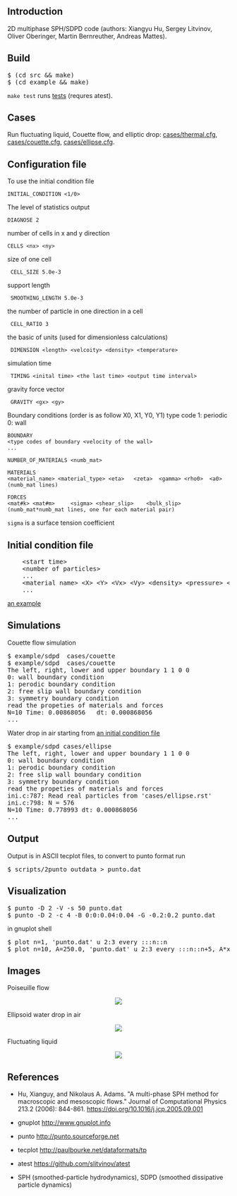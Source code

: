 <H2>Introduction</H2>

2D multiphase SPH/SDPD code (authors:
Xiangyu Hu,
Sergey Litvinov,
Oliver Oberinger,
Martin Bernreuther,
Andreas Mattes).

<H2>Build</H2>

<pre>
$ (cd src && make)
$ (cd example && make)
</pre>

<code>make test</code> runs [tests](test/) (requres atest).

<H2>Cases</H2>

Run fluctuating liquid, Couette flow, and elliptic drop:
[cases/thermal.cfg](cases/thermal.cfg),
[cases/couette.cfg](cases/couette.cfg),
[cases/ellipse.cfg](cases/ellipse.cfg).

<H2>Configuration file</H2>

To use the initial condition file

    INITIAL_CONDITION <1/0>

The level of statistics output

    DIAGNOSE 2

number of cells in x and y direction

    CELLS <nx> <ny>

size of one cell

     CELL_SIZE 5.0e-3

support length

     SMOOTHING_LENGTH 5.0e-3

the number of particle in one direction in a cell

     CELL_RATIO	3

the basic of units (used for dimensionless calculations)

     DIMENSION <length> <velcoity> <density> <temperature>

simulation time

     TIMING <inital time> <the last time> <output time interval>

gravity force vector

     GRAVITY <gx> <gy>

Boundary conditions (order is as follow X0, X1, Y0, Y1)
type code
1: periodic
0: wall

    BOUNDARY
    <type codes of boundary <velocity of the wall>
    ...

    NUMBER_OF_MATERIALS <numb_mat>

    MATERIALS
    <material_name> <material_type>	<eta>	<zeta>	<gamma>	<rho0>	<a0>
    (numb_mat lines)

    FORCES
    <mat#k>	<mat#m>		<sigma>	<shear_slip>	<bulk_slip>
    (numb_mat*numb_mat lines, one for each material pair)

`sigma` is a surface tension coefficient

<H2>Initial condition file</H2>

<pre>
    &lt;start time&gt;
    &lt;number of particles&gt;
    ...
    &lt;material name&gt; &lt;X&gt; &lt;Y&gt; &lt;Vx&gt; &lt;Vy&gt; &lt;density&gt; &lt;pressure&gt; &lt;temperature&gt;
    ...
</pre>

[an example](cases/couette.rst)

<H2>Simulations</H2>

Couette flow simulation

<pre>
$ example/sdpd  cases/couette
$ example/sdpd  cases/couette
The left, right, lower and upper boundary 1 1 0 0
0: wall boundary condition
1: perodic boundary condition
2: free slip wall boundary condition
3: symmetry boundary condition
read the propeties of materials and forces
N=10 Time: 0.00868056	dt: 0.000868056
...
</pre>    

Water drop in air starting from [an initial condition file](cases/ellipse.cfg)

<pre>
$ example/sdpd cases/ellipse
The left, right, lower and upper boundary 1 1 0 0
0: wall boundary condition
1: perodic boundary condition
2: free slip wall boundary condition
3: symmetry boundary condition
read the propeties of materials and forces
ini.c:787: Read real particles from 'cases/ellipse.rst'
ini.c:798: N = 576
N=10 Time: 0.778993	dt: 0.000868056
...
</pre>    

<H2>Output</H2>

Output is in ASCII tecplot files, to convert to punto format run

<pre>
$ scripts/2punto outdata > punto.dat
</pre>

<H2>Visualization</H2>

<pre>
$ punto -D 2 -V -s 50 punto.dat
$ punto -D 2 -c 4 -B 0:0:0.04:0.04 -G -0.2:0.2 punto.dat
</pre>

in gnuplot shell

<pre>
$ plot n=1, 'punto.dat' u 2:3 every :::n::n
$ plot n=10, A=250.0, 'punto.dat' u 2:3 every :::n::n+5, A*x*(L-x)
</pre>

<H2>Images</H2>

Poiseuille flow

<p align="center"><img src="img/poiseuille.png"/></p>

Ellipsoid water drop in air

<p align="center"><img src="img/ellipse.png"/></p>

Fluctuating liquid

<p align="center"><img src="img/thermal.gif"/></p>

<H2>References</H2>

- Hu, Xianguy, and Nikolaus A. Adams. "A multi-phase SPH method for
  macroscopic and mesoscopic flows." Journal of Computational Physics
  213.2 (2006): 844-861. https://doi.org/10.1016/j.jcp.2005.09.001

- gnuplot http://www.gnuplot.info

- punto http://punto.sourceforge.net

- tecplot http://paulbourke.net/dataformats/tp

- atest https://github.com/slitvinov/atest

- SPH (smoothed-particle hydrodynamics), SDPD (smoothed dissipative particle dynamics)
